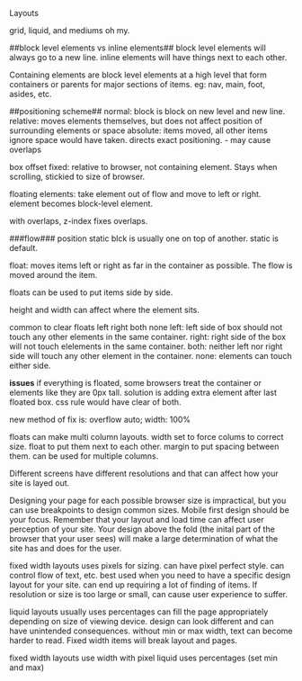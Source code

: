 Layouts

grid, liquid, and mediums oh my.

##block level elements vs inline elements##
block level elements will always go to a new line.
inline elements will have things next to each other.

Containing elements are block level elements at a high level that form containers or parents for major sections of items. eg: nav, main, foot, asides, etc.

##positioning scheme##
normal: block is block on new level and new line.
relative: moves elements themselves, but does not affect position of surrounding elements or space
absolute: items moved, all other items ignore space would have taken. directs exact positioning. - may cause overlaps

box offset
fixed: relative to browser, not containing element. Stays when scrolling, stickied to size of browser.

floating elements: take element out of flow and move to left or right. element becomes block-level element.

with overlaps, z-index fixes overlaps.

###flow###
position static
blck is usually one on top of another.
static is default.

float: moves items left or right as far in the container as possible. The flow is moved around the item. 

floats can be used to put items side by side.

height and width can affect where the element sits.

common to clear floats
left right both none
left: left side of box should not touch any other elements in the same container.
right: right side of the box will not touch elelements in the same container.
both: neither left nor right side will touch any other element in the container.
none: elements can touch either side.

**issues**
if everything is floated, some browsers treat the container or elements like they are 0px tall.
solution is adding extra element after last floated box.
css rule would have clear of both.

new method of fix is:
overflow auto; width: 100%


floats can make multi column layouts.
width set to force colums to correct size.
float to put them next to each other.
margin to put spacing between them.
can be used for multiple columns.


Different screens have different resolutions and that can affect how your site is layed out.

Designing your page for each possible browser size is impractical, but you can use breakpoints to design common sizes.
Mobile first design should be your focus.
Remember that your layout and load time can affect user perception of your site.
Your design above the fold (the inital part of the browser that your user sees) will make a large determination of what the site has and does for the user.

fixed width layouts
uses pixels for sizing. can have pixel perfect style.
can control flow of text, etc.
best used when you need to have a specific design layout for your site.
can end up requiring a lot of finding of items. If resolution or size is too large or small, can cause user experience to suffer.

liquid layouts
usually uses percentages
can fill the page appropriately depending on size of viewing device.
design can look different and can have unintended consequences.
without min or max width, text can become harder to read.
Fixed width items will break layout and pages.


fixed width layouts use width with pixel
liquid uses percentages (set min and max)

